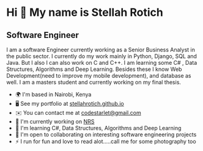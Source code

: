 Hi 👋 My name is Stellah Rotich
===============================

Software Engineer
-----------------

I am a software Engineer currently working as a Senior Business Analyst in the public sector. I currently do my work mainly in Python, Django, SQL and Java. But I also I can also work on C and C++. I am learning some C# , Data Structures, Algorithms and Deep Learning. Besides these I know Web Development(need to improve my mobile development), and database as well. I am a masters student and currently working on my final thesis.

*   🌍  I'm based in Nairobi, Kenya
*   🖥️  See my portfolio at [stellahrotich.github.io](http://stellahrotich.github.io)
*   ✉️  You can contact me at [codestarlet@gmail.com](mailto:codestarlet@gmail.com)
*   🚀  I'm currently working on [NRS](http://nairobiservices.go.ke)
*   🧠  I'm learning C#, Data Structures, Algorithms and Deep Learning
*   🤝  I'm open to collaborating on interesting software engineering projects
*   ⚡  I run for fun and love to read alot.....call me for some photography too
